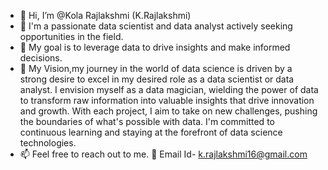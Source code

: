 - 👋 Hi, I’m @Kola Rajlakshmi (K.Rajlakshmi)
- 👀 I'm a passionate data scientist and data analyst actively seeking opportunities in the field.
- 🌱 My goal is to leverage data to drive insights and make informed decisions.
- 💞️ My Vision,my journey in the world of data science is driven by a strong desire to excel in my desired role as a data scientist or data analyst.
     I envision myself as a data magician, wielding the power of data to transform raw information into valuable insights that drive innovation and growth.
     With each project, I aim to take on new challenges, pushing the boundaries of what's possible with data.
     I'm committed to continuous learning and staying at the forefront of data science technologies.
- 📫 Feel free to reach out to me.
  📧 Email Id- k.rajlakshmi16@gmail.com

<!---
KolaRajlakshmi/KolaRajlakshmi is a ✨ special ✨ repository because its `README.md` (this file) appears on your GitHub profile.
You can click the Preview link to take a look at your changes.
--->
